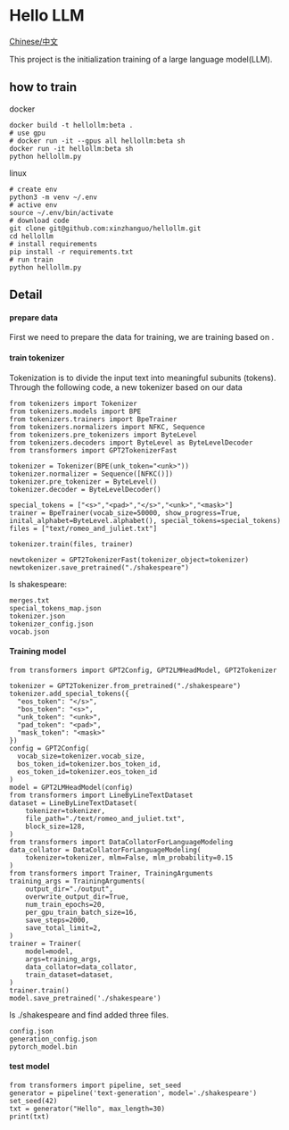 # Hello LLM

[Chinese/中文](https://github.com/xinzhanguo/hellollm/blob/main/README_ZH.md)

This project is the initialization training of a large language model(LLM).

## how to train
docker
```
docker build -t hellollm:beta .
# use gpu
# docker run -it --gpus all hellollm:beta sh
docker run -it hellollm:beta sh
python hellollm.py
```
linux 
```
# create env
python3 -m venv ~/.env
# active env
source ~/.env/bin/activate
# download code
git clone git@github.com:xinzhanguo/hellollm.git
cd hellollm
# install requirements
pip install -r requirements.txt
# run train
python hellollm.py
```

## Detail

#### prepare data

First we need to prepare the data for training, we are training based on <Romeo and Juliet>.

#### train tokenizer

Tokenization is to divide the input text into meaningful subunits (tokens).
Through the following code, a new tokenizer based on our data

```
from tokenizers import Tokenizer
from tokenizers.models import BPE
from tokenizers.trainers import BpeTrainer
from tokenizers.normalizers import NFKC, Sequence
from tokenizers.pre_tokenizers import ByteLevel
from tokenizers.decoders import ByteLevel as ByteLevelDecoder
from transformers import GPT2TokenizerFast

tokenizer = Tokenizer(BPE(unk_token="<unk>"))
tokenizer.normalizer = Sequence([NFKC()])
tokenizer.pre_tokenizer = ByteLevel()
tokenizer.decoder = ByteLevelDecoder()

special_tokens = ["<s>","<pad>","</s>","<unk>","<mask>"]
trainer = BpeTrainer(vocab_size=50000, show_progress=True, inital_alphabet=ByteLevel.alphabet(), special_tokens=special_tokens)
files = ["text/romeo_and_juliet.txt"]

tokenizer.train(files, trainer)

newtokenizer = GPT2TokenizerFast(tokenizer_object=tokenizer)
newtokenizer.save_pretrained("./shakespeare")
```

ls shakespeare:
```
merges.txt
special_tokens_map.json
tokenizer.json
tokenizer_config.json
vocab.json
```

#### Training model

```
from transformers import GPT2Config, GPT2LMHeadModel, GPT2Tokenizer

tokenizer = GPT2Tokenizer.from_pretrained("./shakespeare")
tokenizer.add_special_tokens({
  "eos_token": "</s>",
  "bos_token": "<s>",
  "unk_token": "<unk>",
  "pad_token": "<pad>",
  "mask_token": "<mask>"
})
config = GPT2Config(
  vocab_size=tokenizer.vocab_size,
  bos_token_id=tokenizer.bos_token_id,
  eos_token_id=tokenizer.eos_token_id
)
model = GPT2LMHeadModel(config)
from transformers import LineByLineTextDataset
dataset = LineByLineTextDataset(
    tokenizer=tokenizer,
    file_path="./text/romeo_and_juliet.txt",
    block_size=128,
)
from transformers import DataCollatorForLanguageModeling
data_collator = DataCollatorForLanguageModeling(
    tokenizer=tokenizer, mlm=False, mlm_probability=0.15
)
from transformers import Trainer, TrainingArguments
training_args = TrainingArguments(
    output_dir="./output",
    overwrite_output_dir=True,
    num_train_epochs=20,
    per_gpu_train_batch_size=16,
    save_steps=2000,
    save_total_limit=2,
)
trainer = Trainer(
    model=model,
    args=training_args,
    data_collator=data_collator,
    train_dataset=dataset,
)
trainer.train()
model.save_pretrained('./shakespeare')

```

ls ./shakespeare and find added three files.
```
config.json
generation_config.json
pytorch_model.bin
```

#### test model

```
from transformers import pipeline, set_seed
generator = pipeline('text-generation', model='./shakespeare')
set_seed(42)
txt = generator("Hello", max_length=30)
print(txt)
```
